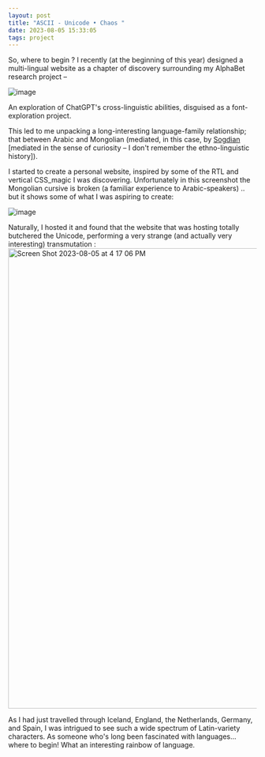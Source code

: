 ```yaml
---
layout: post
title: "ASCII - Unicode • Chaos "
date: 2023-08-05 15:33:05
tags: project
---
```


So, where to begin ? 
I recently (at the beginning of this year) designed a multi-lingual website as a chapter of discovery surrounding my AlphaBet research project – 

![image](https://github.com/rrshaban/rrshaban.github.io/assets/9829375/df6bf6dc-fcb2-47e5-a279-789a5ff6cb19)

An exploration of ChatGPT's cross-linguistic abilities, disguised as a font-exploration project. 

This led to me unpacking a long-interesting language-family relationship; that between Arabic and Mongolian (mediated, in this case, by [Sogdian](https://docs.google.com/document/d/1zxkcKc0CDzGnOwiAFtkB61T2fSUwabnlgmSIbl8vP9Y/edit?usp=sharing) [mediated in the sense of curiosity – I don't remember the ethno-linguistic history]). 

I started to create a personal website, inspired by some of the RTL and vertical CSS_magic I was discovering. Unfortunately in this screenshot the Mongolian cursive is broken (a familiar experience to Arabic-speakers) .. but it shows some of what I was aspiring to create: 


![image](https://github.com/rrshaban/rrshaban.github.io/assets/9829375/3fbedc2e-5dde-404f-8a49-e9efc0164fbb)


Naturally, I hosted it and found that the website that was hosting totally butchered the Unicode, performing a very strange (and actually very interesting) transmutation : 
<img width="932" alt="Screen Shot 2023-08-05 at 4 17 06 PM" src="https://github.com/rrshaban/rrshaban.github.io/assets/9829375/1d42ec58-770a-4643-8ed9-f02682248e9b">

As I had just travelled through Iceland, England, the Netherlands, Germany, and Spain, I was intrigued to see such a wide spectrum of Latin-variety characters. As someone who's long been fascinated with languages... where to begin! What an interesting rainbow of language. 




